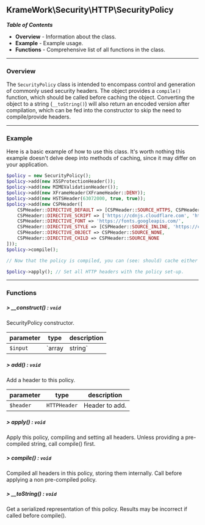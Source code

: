 ## KrameWork\Security\HTTP\SecurityPolicy

***Table of Contents***
* **Overview** - Information about the class.
* **Example** - Example usage.
* **Functions** - Comprehensive list of all functions in the class.

___
### Overview
The `SecurityPolicy` class is intended to encompass control and generation of commonly used security headers. The object provides a `compile()` function, which should be called before caching the object. Converting the object to a string (`__toString()`) will also return an encoded version after compilation, which can be fed into the constructor to skip the need to compile/provide headers.
___
### Example
Here is a basic example of how to use this class. It's worth nothing this example doesn't delve deep into methods of caching, since it may differ on your application.
```php
$policy = new SecurityPolicy();
$policy->add(new XSSProtectionHeader());
$policy->add(new MIMEValidationHeader());
$policy->add(new XFrameHeader(XFrameHeader::DENY));
$policy->add(new HSTSHeader(63072000, true, true));
$policy->add(new CSPHeader([
    CSPHeader::DIRECTIVE_DEFAULT => [CSPHeader::SOURCE_HTTPS, CSPHeader::SOURCE_SELF],
    CSPHeader::DIRECTIVE_SCRIPT => ['https://cdnjs.cloudflare.com', 'https://www.google.com/'],
    CSPHeader::DIRECTIVE_FONT => 'https://fonts.googleapis.com/',
    CSPHeader::DIRECTIVE_STYLE => [CSPHeader::SOURCE_INLINE, 'https://cdnjs.cloudflare.com/'],
    CSPHeader::DIRECTIVE_OBJECT => CSPHeader::SOURCE_NONE,
    CSPHeader::DIRECTIVE_CHILD => CSPHeader::SOURCE_NONE
]));
$policy->compile();

// Now that the policy is compiled, you can (see: should) cache either the instance, or the result of `__toString()` which can be passed into the constructor of the class and skipping everything above.

$policy->apply(); // Set all HTTP headers with the policy set-up.
```
___
### Functions
##### > __construct() : `void`
SecurityPolicy constructor.

parameter | type | description
--- | --- | ---
`$input` | `array|string` | Policy array (header objects) or pre-compiled string.

##### > add() : `void`
Add a header to this policy.

parameter | type | description
--- | --- | ---
`$header` | `HTTPHeader` | Header to add.

##### > apply() : `void`
Apply this policy, compiling and setting all headers. Unless providing a pre-compiled string, call compile() first.

##### > compile() : `void`
Compiled all headers in this policy, storing them internally. Call before applying a non pre-compiled policy.

##### > __toString() : `void`
Get a serialized representation of this policy. Results may be incorrect if called before compile().

